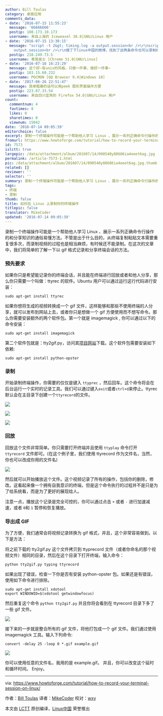 ```yaml
---
author: Bill Toulas
category: 桌面应用
comments_data:
- date: '2016-07-15 11:55:23'
  message: '66666666'
  postip: 180.173.10.173
  username: 来自上海的 Iceweasel 38.8|GNU/Linux 用户
- date: '2016-07-15 13:30:15'
  message: "script -t 2&gt; timing.log -a output.session<br />\r\nscriptreplay timing.log
    output.session<br />\r\n搜了下linux中国的微博，找到了这两条命令也可以录制终端哦。"
  postip: 218.249.73.5
  username: 青莲居士 [Chrome 51.0|GNU/Linux]
- date: '2016-07-16 16:23:29'
  message: 这个好~有unix的风格，只做一件事，做好一件事~
  postip: 183.15.60.232
  username: POCMON [QQ Browser 9.4|Windows 10]
- date: '2017-06-26 22:51:47'
  message: 简单粗暴的话可以用peek 图形界面操作方便
  postip: 223.87.33.54
  username: 来自四川宜宾的 Firefox 54.0|GNU/Linux 用户
count:
  commentnum: 4
  favtimes: 8
  likes: 0
  sharetimes: 0
  viewnum: 15042
date: '2016-07-14 09:05:39'
editorchoice: false
excerpt: 录制一个终端操作可能是一个帮助他人学习 Linux 、展示一系列正确命令行操作的和分享知识的通俗易懂方法。
fromurl: https://www.howtoforge.com/tutorial/how-to-record-your-terminal-session-on-linux/
id: 7573
islctt: true
largepic: /data/attachment/album/201607/14/090540y88686ia4eeet6ag.jpg
permalink: /article-7573-1.html
pic: /data/attachment/album/201607/14/090540y88686ia4eeet6ag.jpg.thumb.jpg
related: []
reviewer: ''
selector: ''
summary: 录制一个终端操作可能是一个帮助他人学习 Linux 、展示一系列正确命令行操作的和分享知识的通俗易懂方法。
tags:
- 终端
- 录制
thumb: false
title: 如何在 Linux 上录制你的终端操作
titlepic: false
translator: MikeCoder
updated: '2016-07-14 09:05:39'
---
```


录制一个终端操作可能是一个帮助他人学习 Linux 、展示一系列正确命令行操作的和分享知识的通俗易懂方法。不管是出于什么目的，从终端复制粘贴文本需要重复很多次，而录制视频的过程也是相当麻烦，有时候还不能录制。在这次的文章中，我们将简单的了解一下以 gif 格式记录和分享终端会话的方法。


### 预先要求


如果你只是希望能记录你的终端会话，并且能在终端进行回放或者和他人分享，那么你只需要一个叫做：ttyrec 的软件。Ubuntu 用户可以通过运行这行代码进行安装：



```
sudo apt-get install ttyrec

```

如果你想将生成的视频转换成一个 gif 文件，这样能够和那些不使用终端的人分享，就可以发布到网站上去，或者你只是想做一个 gif 方便使用而不想写命令。那么你需要安装额外的两个软件包。第一个就是 imagemagick , 你可以通过以下的命令安装：



```
sudo apt-get install imagemagick

```

第二个软件包就是：tty2gif.py，访问其[项目网站](https://bitbucket.org/antocuni/tty2gif/raw/61d5596c916512ce5f60fcc34f02c686981e6ac6/tty2gif.py)下载。这个软件包需要安装如下依赖:



```
sudo apt-get install python-opster

```

### 录制


开始录制终端操作，你需要的仅仅是键入 `ttyprec` ，然后回车。这个命令将会在后台运行一个实时的记录工具。我们可以通过键入`exit`或者`ctrl+d`来停止。ttyrec 默认会在主目录下创建一个`ttyrecord`的文件。


![](/data/attachment/album/201607/14/090540y88686ia4eeet6ag.jpg)


![](/data/attachment/album/201607/14/090541hy85xqj33jdeyzg2.jpg)


![](/data/attachment/album/201607/14/090541ph617831ma8dk1zt.jpg)


### 回放


回放这个文件非常简单。你只需要打开终端并且使用 `ttyplay` 命令打开 `ttyrecord` 文件即可。(在这个例子里，我们使用 ttyrecord 作为文件名，当然，你也可以改成你用的文件名)


![](/data/attachment/album/201607/14/090541j0nj7fm0jfgif1mn.jpg)


然后就可以开始播放这个文件。这个视频记录了所有的操作，包括你的删除，修改。这看起来像一个拥有自我意识的终端，但是这个命令执行的过程并不是只是为了给系统看，而是为了更好的展现给人。


注意一点，播放这个记录是完全可控的，你可以通过点击 `+` 或者 `-` 进行加速减速，或者 `0`和 `1` 暂停和恢复播放。


### 导出成 GIF


为了方便，我们通常会将视频记录转换为 gif 格式，并且，这个非常容易做到。以下是方法：


将之前下载的 tty2gif.py 这个文件拷贝到 ttyprecord 文件（或者你命名的那个视频文件）相同的目录，然后在这个目录下打开终端，输入命令：



```
python tty2gif.py typing ttyrecord

```

如果出现了错误，检查一下你是否有安装 python-opster 包。如果还是有错误，使用如下命令进行排除。



```
sudo apt-get install xdotool
export WINDOWID=$(xdotool getwindowfocus)

```

然后重复这个命令 `python tty2gif.py` 并且你将会看到在 ttyrecord 目录下多了一些 gif 文件。


![](/data/attachment/album/201607/14/090542web5cac1ymncdnzs.jpg)


接下来的一步就是整合所有的 gif 文件，将他打包成一个 gif 文件。我们通过使用 imagemagick 工具。输入下列命令:



```
convert -delay 25 -loop 0 *.gif example.gif

```

![](/data/attachment/album/201607/14/090542pnpxnn8i9i1bs166.jpg)


你可以使用任意的文件名，我用的是 example.gif。 并且，你可以改变这个延时和循环时间。 Enjoy。




---


via: <https://www.howtoforge.com/tutorial/how-to-record-your-terminal-session-on-linux/>


作者：[Bill Toulas](https://twitter.com/howtoforgecom) 译者：[MikeCoder](https://github.com/MikeCoder) 校对：[wxy](https://github.com/wxy)


本文由 [LCTT](https://github.com/LCTT/TranslateProject) 原创编译，[Linux中国](https://linux.cn/) 荣誉推出